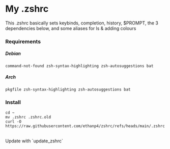 # My .zshrc
This .zshrc basically sets keybinds, completion, history, $PROMPT, the 3 dependencies below, and some aliases for ls & adding colours
### Requirements
##### Debian
 `command-not-found zsh-syntax-highlighting zsh-autosuggestions bat`
##### Arch
`pkgfile zsh-syntax-highlighting zsh-autosuggestions bat`

### Install
```
cd ~
mv .zshrc .zshrc.old
curl -O https://raw.githubusercontent.com/ethanp4/zshrc/refs/heads/main/.zshrc
```
<br>
Update with `update_zshrc`
